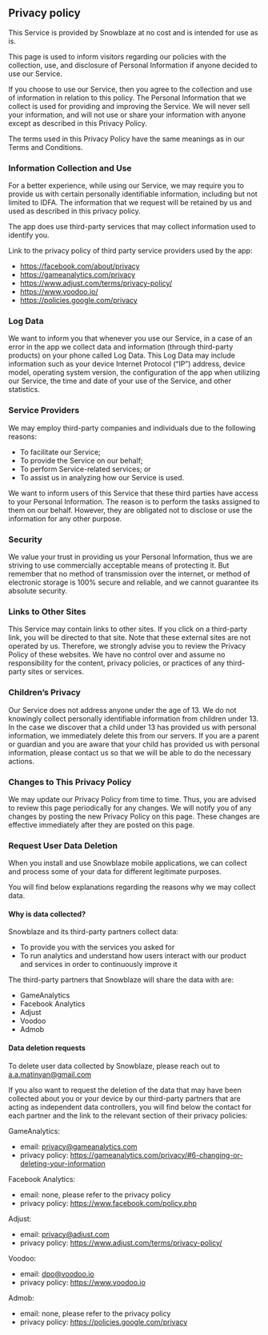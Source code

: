 ## Privacy policy

This Service is provided by Snowblaze at no cost and is intended for use as is.

This page is used to inform visitors regarding our policies with the collection, use, and disclosure of Personal Information if anyone decided to use our Service.

If you choose to use our Service, then you agree to the collection and use of information in relation to this policy. The Personal Information that we collect is used for providing and improving the Service. We will never sell your information, and will not use or share your information with anyone except as described in this Privacy Policy.


The terms used in this Privacy Policy have the same meanings as in our Terms and Conditions.

### Information Collection and Use

For a better experience, while using our Service, we may require you to provide us with certain personally identifiable information, including but not limited to IDFA. The information that we request will be retained by us and used as described in this privacy policy.

The app does use third-party services that may collect information used to identify you.

Link to the privacy policy of third party service providers used by the app:
- https://facebook.com/about/privacy
- https://gameanalytics.com/privacy
- https://www.adjust.com/terms/privacy-policy/
- https://www.voodoo.io/
- https://policies.google.com/privacy

### Log Data

We want to inform you that whenever you use our Service, in a case of an error in the app we collect data and information (through third-party products) on your phone called Log Data. This Log Data may include information such as your device Internet Protocol (“IP”) address, device model, operating system version, the configuration of the app when utilizing our Service, the time and date of your use of the Service, and other statistics.

### Service Providers

We may employ third-party companies and individuals due to the following reasons:
- To facilitate our Service;
- To provide the Service on our behalf;
- To perform Service-related services; or
- To assist us in analyzing how our Service is used.

We want to inform users of this Service that these third parties have access to your Personal Information. The reason is to perform the tasks assigned to them on our behalf. However, they are obligated not to disclose or use the information for any other purpose.

### Security

We value your trust in providing us your Personal Information, thus we are striving to use commercially acceptable means of protecting it. But remember that no method of transmission over the internet, or method of electronic storage is 100% secure and reliable, and we cannot guarantee its absolute security.

### Links to Other Sites

This Service may contain links to other sites. If you click on a third-party link, you will be directed to that site. Note that these external sites are not operated by us. Therefore, we strongly advise you to review the Privacy Policy of these websites. We have no control over and assume no responsibility for the content, privacy policies, or practices of any third-party sites or services.

### Children’s Privacy

Our Service does not address anyone under the age of 13. We do not knowingly collect personally identifiable information from children under 13. In the case we discover that a child under 13 has provided us with personal information, we immediately delete this from our servers. If you are a parent or guardian and you are aware that your child has provided us with personal information, please contact us so that we will be able to do the necessary actions.

### Changes to This Privacy Policy

We may update our Privacy Policy from time to time. Thus, you are advised to review this page periodically for any changes. We will notify you of any changes by posting the new Privacy Policy on this page. These changes are effective immediately after they are posted on this page.

### Request User Data Deletion

When you install and use Snowblaze mobile applications, we can collect and process some of your data for different legitimate purposes.

You will find below explanations regarding the reasons why we may collect data.

#### Why is data collected?

Snowblaze and its third-party partners collect data:
- To provide you with the services you asked for
- To run analytics and understand how users interact with our product and services in order to continuously improve it

The third-party partners that Snowblaze will share the data with are:
- GameAnalytics
- Facebook Analytics
- Adjust
- Voodoo
- Admob

#### Data deletion requests

To delete user data collected by Snowblaze, please reach out to a.a.matinyan@gmail.com

If you also want to request the deletion of the data that may have been collected about you or your device by our third-party partners that are acting as independent data controllers, you will find below the contact for each partner and the link to the relevant section of their privacy policies:

GameAnalytics:
- email: privacy@gameanalytics.com
- privacy policy: https://gameanalytics.com/privacy/#6-changing-or-deleting-your-information

Facebook Analytics:
- email: none, please refer to the privacy policy
- privacy policy: https://www.facebook.com/policy.php

Adjust:
- email: privacy@adjust.com
- privacy policy: https://www.adjust.com/terms/privacy-policy/

Voodoo:
- email: dpo@voodoo.io
- privacy policy: https://www.voodoo.io

Admob:
- email: none, please refer to the privacy policy
- privacy policy: https://policies.google.com/privacy
